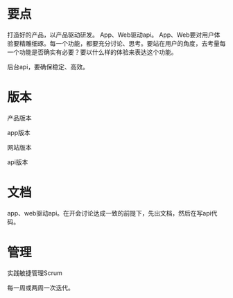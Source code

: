 # 要点
打造好的产品，以产品驱动研发。
App、Web驱动api。
App、Web要对用户体验要精雕细琢。每一个功能，都要充分讨论、思考。要站在用户的角度，去考量每一个功能是否确实有必要？要以什么样的体验来表达这个功能。

后台api，要确保稳定、高效。

# 版本

产品版本

app版本

网站版本

api版本

# 文档

app、web驱动api。在开会讨论达成一致的前提下，先出文档，然后在写api代码。

# 管理

实践敏捷管理Scrum

每一周或两周一次迭代。